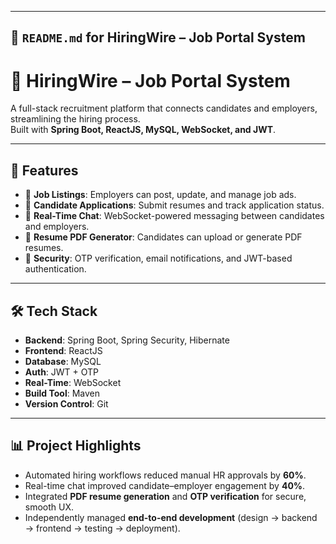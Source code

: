 
---

## 📌 `README.md` for **HiringWire – Job Portal System**

# 💼 HiringWire – Job Portal System

A full-stack recruitment platform that connects candidates and employers, streamlining the hiring process.  
Built with **Spring Boot, ReactJS, MySQL, WebSocket, and JWT**.

---

## 🚀 Features
- 📝 **Job Listings**: Employers can post, update, and manage job ads.  
- 📂 **Candidate Applications**: Submit resumes and track application status.  
- 💬 **Real-Time Chat**: WebSocket-powered messaging between candidates and employers.  
- 📄 **Resume PDF Generator**: Candidates can upload or generate PDF resumes.  
- 🔐 **Security**: OTP verification, email notifications, and JWT-based authentication.  

---

## 🛠 Tech Stack
- **Backend**: Spring Boot, Spring Security, Hibernate  
- **Frontend**: ReactJS  
- **Database**: MySQL  
- **Auth**: JWT + OTP  
- **Real-Time**: WebSocket  
- **Build Tool**: Maven  
- **Version Control**: Git  

---

## 📊 Project Highlights
- Automated hiring workflows reduced manual HR approvals by **60%**.  
- Real-time chat improved candidate–employer engagement by **40%**.  
- Integrated **PDF resume generation** and **OTP verification** for secure, smooth UX.  
- Independently managed **end-to-end development** (design → backend → frontend → testing → deployment).  
